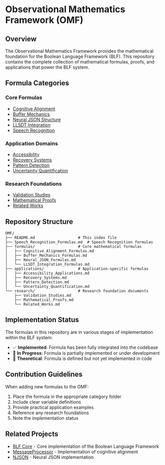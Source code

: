 # Observational Mathematics Framework (OMF)

## Overview
The Observational Mathematics Framework provides the mathematical foundation for the Boolean Language Framework (BLF). This repository contains the complete collection of mathematical formulas, proofs, and applications that power the BLF system.

## Formula Categories

### Core Formulas
- [Cognitive Alignment](/BLFIMP/OMF/formulas/Cognitive_Alignment_Formulas.md)
- [Buffer Mechanics](/BLFIMP/OMF/formulas/Buffer_Mechanics_Formulas.md)
- [Neural JSON Structure](/BLFIMP/OMF/formulas/Neural_JSON_Formulas.md)
- [LLSDT Integration](/BLFIMP/OMF/formulas/LLSDT_Integration_Formulas.md)
- [Speech Recognition](/BLFIMP/OMF/Speech_Recognition_Formulas.md)

### Application Domains
- [Accessibility](/BLFIMP/OMF/applications/Accessibility_Applications.md)
- [Recovery Systems](/BLFIMP/OMF/applications/Recovery_Systems.md)
- [Pattern Detection](/BLFIMP/OMF/applications/Pattern_Detection.md)
- [Uncertainty Quantification](/BLFIMP/OMF/applications/Uncertainty_Quantification.md)

### Research Foundations
- [Validation Studies](/BLFIMP/OMF/research/Validation_Studies.md)
- [Mathematical Proofs](/BLFIMP/OMF/research/Mathematical_Proofs.md)
- [Related Works](/BLFIMP/OMF/research/Related_Works.md)

## Repository Structure

```
OMF/
├── README.md                   # This index file
├── Speech_Recognition_Formulas.md  # Speech Recognition formulas
├── formulas/                   # Core mathematical formulas
│   ├── Cognitive_Alignment_Formulas.md
│   ├── Buffer_Mechanics_Formulas.md
│   ├── Neural_JSON_Formulas.md
│   └── LLSDT_Integration_Formulas.md
├── applications/               # Application-specific formulas
│   ├── Accessibility_Applications.md
│   ├── Recovery_Systems.md
│   ├── Pattern_Detection.md
│   └── Uncertainty_Quantification.md
└── research/                   # Research foundation documents
    ├── Validation_Studies.md
    ├── Mathematical_Proofs.md
    └── Related_Works.md
```

## Implementation Status

The formulas in this repository are in various stages of implementation within the BLF system:

- ✅ **Implemented**: Formula has been fully integrated into the codebase
- 🔄 **In Progress**: Formula is partially implemented or under development
- 📝 **Theoretical**: Formula is defined but not yet implemented in code

## Contribution Guidelines

When adding new formulas to the OMF:

1. Place the formula in the appropriate category folder
2. Include clear variable definitions
3. Provide practical application examples
4. Reference any research foundations
5. Note the implementation status

## Related Projects

- [BLF Core](/BLFIMP/Core/BLFCore) - Core implementation of the Boolean Language Framework
- [MessageProcessor](/BLFIMP/iMessageBot/MessageProcessor.swift) - Implementation of cognitive alignment
- [NJSON](/BLFIMP/Core/BLFCore/NJSON.swift) - Neural JSON implementation 